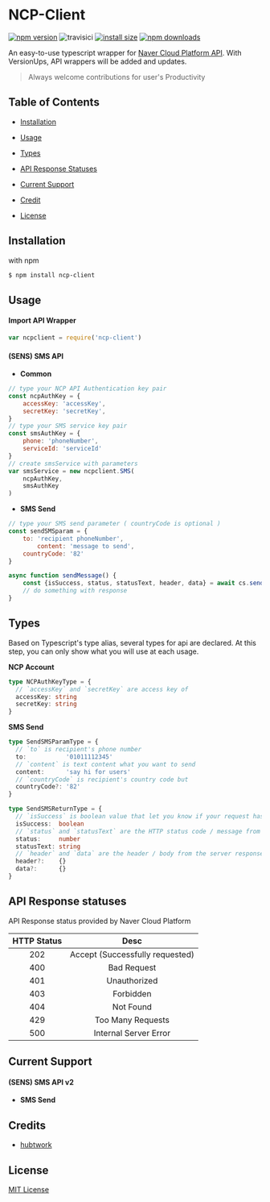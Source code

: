 # NCP-Client
[![npm version](https://img.shields.io/npm/v/ncp-client.svg?style=flat-square)](https://www.npmjs.org/package/ncp-client) ![travisici](https://travis-ci.com/Hubtwork/NCPClient.svg?branch=master) [![install size](https://packagephobia.com/badge?p=ncp-client)](https://packagephobia.com/result?p=ncp-client) [![npm downloads](https://img.shields.io/npm/dm/ncp-client.svg?style=flat-square)](http://npm-stat.com/charts.html?package=ncp-client)

An easy-to-use typescript wrapper for [Naver Cloud Platform API](https://api.ncloud-docs.com/docs/en/common-ncpapi). With VersionUps, API wrappers will be added and updates.

> Always welcome contributions for user's Productivity

## Table of Contents

- [Installation](#installation)
- [Usage](#usage)
- [Types](#types)
- [API Response Statuses](#api-response-statuses)
- [Current Support](#current-support)

- [Credit](#credit)
- [License](#license)



## Installation

with npm

~~~bash
$ npm install ncp-client
~~~



## Usage

#### Import API Wrapper

~~~javascript
var ncpclient = require('ncp-client')
~~~

#### (SENS) SMS API

- **Common**

~~~javascript
// type your NCP API Authentication key pair
const ncpAuthKey = {
    accessKey: 'accessKey',
    secretKey: 'secretKey',
}
// type your SMS service key pair
const smsAuthKey = {
    phone: 'phoneNumber',
    serviceId: 'serviceId'
}
// create smsService with parameters
var smsService = new ncpclient.SMS(
    ncpAuthKey,
    smsAuthKey
)
~~~

- **SMS Send**

~~~javascript
// type your SMS send parameter ( countryCode is optional )
const sendSMSparam = {
  	to: 'recipient phoneNumber',
		content: 'message to send',
  	countryCode: '82'
}

async function sendMessage() {
    const {isSuccess, status, statusText, header, data} = await cs.sendSMS( sendSMSparam )
    // do something with response
}

~~~



## Types

Based on Typescript's type alias, several types for api are declared. At this step, you can only show what you will use at each usage.

**NCP Account**

~~~typescript
type NCPAuthKeyType = {
  // `accessKey` and `secretKey` are access key of 
  accessKey: string
  secretKey: string
}
~~~

**SMS Send**

~~~typescript
type SendSMSParamType = {
  // `to` is recipient's phone number
  to:           '01011112345'
  // `content` is text content what you want to send
  content:      'say hi for users'
  // `countryCode` is recipient's country code but 
  countryCode?: '82'
}

type SendSMSReturnType = {
  // `isSuccess` is boolean value that let you know if your request has been successful
  isSuccess:  boolean
  // `status` and `statusText` are the HTTP status code / message from the server response
  status:     number
  statusText: string
  // `header` and `data` are the header / body from the server response ( Only for seccessful Request )
  header?:    {}
  data?:      {}
}
~~~

 

## API Response statuses

API Response status provided by Naver Cloud Platform

| HTTP Status |              Desc               |
| :---------: | :-----------------------------: |
|     202     | Accept (Successfully requested) |
|     400     |           Bad Request           |
|     401     |          Unauthorized           |
|     403     |            Forbidden            |
|     404     |            Not Found            |
|     429     |        Too Many Requests        |
|     500     |      Internal Server Error      |



## Current Support

#### (SENS) SMS API v2

- **SMS Send**



## Credits

- [hubtwork](https://github.com/Hubtwork)



## License

[MIT License](https://github.com/Hubtwork/NCPClient/blob/master/LICENSE)

